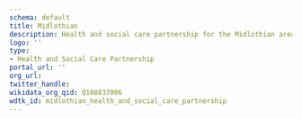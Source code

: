 ```yaml
---
schema: default
title: Midlothian
description: Health and social care partnership for the Midlothian area
logo: ''
type:
- Health and Social Care Partnership
portal_url: ''
org_url: 
twitter_handle: 
wikidata_org_qid: Q108837006
wdtk_id: midlothian_health_and_social_care_partnership
---
```

